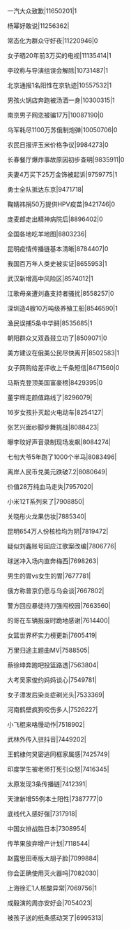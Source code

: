 一汽大众致歉|11650201|1

杨幂好敢说|11256362|

常态化为群众守好夜|11220946|0

女子晒20年前3万买的电视|11135414|1

李玟称与导演组误会解除|10731487|1

北京通报1名阳性在京轨迹|10557532|1

男孩火锅店奔跑被汤洒一身|10300315|1

南京男子网恋被骗17万|10087190|0

乌军耗尽1100万苏俄制炮弹|10050706|0

农民日报评玉米价格争议|9984273|0

长春餐厅爆炸事故原因初步查明|9835911|0

夫妻4万买下25万金饰被起诉|9759775|1

勇士全队抵达东京|9471718|

鞠婧祎捐50万提供HPV疫苗|9421746|0

庞麦郎走出精神病院后|8896402|0

全国各地吃羊地图|8803236|

昆明疫情传播链基本清晰|8784407|0

我国百万年人类史被实证|8655953|1

武汉新增高中风险区|8574012|1

江歌母亲遭刘鑫支持者骚扰|8558257|0

深圳造4艘10万吨级养殖工船|8546590|1

渔民误捕5条中华鲟|8535685|1

朝阳群众又双叒叕立功了|8509071|0

美方建议在俄美公民尽快离开|8502583|1

女子网购给差评收上千条短信|8471560|0

马斯克登顶美国富豪榜|8429395|0

董宇辉走颜值路线了|8296079|

16岁女孩扑灭起火电动车|8254127|

张艺兴面纱脚步舞挑战|8088423|

曝李玟好声音录制现场发飙|8084274|

七旬大爷5年跑了1000个半马|8083496|

离岸人民币兑美元跌破7.2|8080649|

价值28万纯血马走失|7957020|

小米12T系列来了|7908850|

关晓彤火龙果仿妆|7885340|

昆明654万人份核检均为阴|7819472|

疑似刘鑫账号回应江歌案改编|7806776|

球迷冲入场内直奔梅西|7698263|

男生的胃vs女生的胃|7677781|

俄方称普京仍愿与乌会谈|7667802|

警方回应暴徒持刀强闯校园|7663560|

的哥在车辆报废时跪地感谢|7614400|

女篮世界杯实力榜更新|7605419|

万里归途主题曲MV|7588505|

蔡徐坤奔跑吧投篮路透|7563804|

大考吴家俊约妈妈谈心|7549781|

女子漂发后染炎症剃光头|7533369|

河南鹤壁疯狗咬伤多人|7526227|

小飞棍来咯慢动作|7518902|

武林外传入驻抖音|7449202|

王鹤棣何炅密逃同框家属感|7425749|

印度学生被老师打死引众怒|7416345|

太原发现3条传播链|7412391|

天津新增55例本土阳性|7387777|0

底线代入感好强|7317918|

中国女排战胜日本|7308954|

传苹果放弃增产计划|7118544|

赵露思田枣版大胡子脸|7099884|

你会正确使用灭火器吗|7082030|

上海徐汇1人核酸异常|7069756|1

成毅演的周亦安好会|7054023|

被孩子送的纸条感动哭了|6995313|

